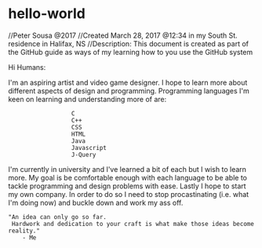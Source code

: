 # hello-world
//Peter Sousa @2017
//Created March 28, 2017 @12:34 in my South St. residence in Halifax, NS
//Description: This document is created as part of the GitHub guide as ways of my learning how to you use the GitHub system

Hi Humans:

I'm an aspiring artist and video game designer.
I hope to learn more about different aspects of design and programming.
Programming languages I'm keen on learning and understanding more of are:

                      C
                      C++
                      CSS
                      HTML
                      Java
                      Javascript
                      J-Query
                      
I'm currently in university and I've learned a bit of each but I wish to learn more.
My goal is be comfortable enough with each language to be able to tackle programming and design problems with ease.
Lastly I hope to start my own company.
In order to do so I need to stop procastinating (i.e. what I'm doing now) and buckle down and work my ass off.

    "An idea can only go so far. 
     Hardwork and dedication to your craft is what make those ideas become reality."
        - Me
